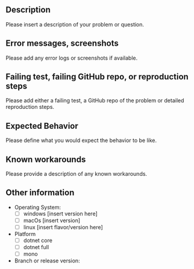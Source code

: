 ## Description

Please insert a description of your problem or question.

## Error messages, screenshots

Please add any error logs or screenshots if available.

## Failing test, failing GitHub repo, or reproduction steps

Please add either a failing test, a GitHub repo of the problem or detailed reproduction steps.

## Expected Behavior

Please define what you would expect the behavior to be like.

## Known workarounds

Please provide a description of any known workarounds.

## Other information

* Operating System:
    - [ ] windows [insert version here]
    - [ ] macOs [insert version]
    - [ ] linux [insert flavor/version here]
* Platform
    - [ ] dotnet core
    - [ ] dotnet full
    - [ ] mono
* Branch or release version: